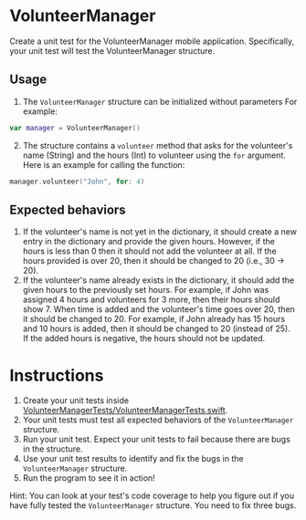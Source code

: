 # VolunteerManager
Create a unit test for the VolunteerManager mobile application. Specifically, your unit test will test the VolunteerManager structure.

## Usage
1. The `VolunteerManager` structure can be initialized without parameters For example:
```Swift
var manager = VolunteerManager()
```
2. The structure contains a `volunteer` method that asks for the volunteer's name (String) and the hours (Int) to volunteer using the `for` argument. Here is an example for calling the function:
```Swift
manager.volunteer("John", for: 4)
```

## Expected behaviors
1. If the volunteer's name is not yet in the dictionary, it should create a new entry in the dictionary and provide the given hours. However, if the hours is less than 0 then it should not add the volunteer at all. If the hours provided is over 20, then it should be changed to 20 (i.e., 30 -> 20).
2. If the volunteer's name already exists in the dictionary, it should add the given hours to the previously set hours. For example, if John was assigned 4 hours and volunteers for 3 more, then their hours should show 7. When time is added and the volunteer's time goes over 20, then it should be changed to 20. For example, if John already has 15 hours and 10 hours is added, then it should be changed to 20 (instead of 25). If the added hours is negative, the hours should not be updated.

# Instructions
1. Create your unit tests inside [VolunteerManagerTests/VolunteerManagerTests.swift](VolunteerManagerTests/VolunteerManagerTests.swift).
1. Your unit tests must test all expected behaviors of the `VolunteerManager` structure.
1. Run your unit test. Expect your unit tests to fail because there are bugs in the structure.  
1. Use your unit test results to identify and fix the bugs in the `VolunteerManager` structure.
1. Run the program to see it in action!

Hint: You can look at your test's code coverage to help you figure out if you have fully tested the `VolunteerManager` structure. You need to fix three bugs.
